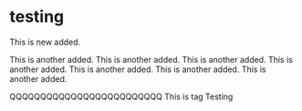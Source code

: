 # testing

This is new added.

This is another added.
This is another added.
This is another added.
This is another added.
This is another added.
This is another added.
This is another added.








QQQQQQQQQQQQQQQQQQQQQQQQQ
This is tag Testing
